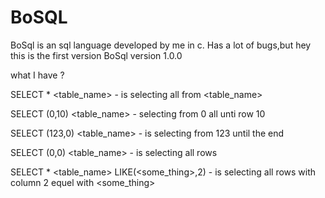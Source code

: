 # BoSQL
BoSql is an sql language developed by me in c.
Has a lot of bugs,but hey this is the first version BoSql version 1.0.0

what I have ?


SELECT * <table_name> - is selecting all from <table_name>

SELECT (0,10) <table_name> - selecting from 0 all unti row 10

SELECT (123,0) <table_name> - is selecting from 123 until the end

SELECT (0,0) <table_name> - is selecting all rows

SELECT * <table_name> LIKE(<some_thing>,2) - is selecting all rows with column 2 equel with <some_thing>


